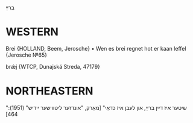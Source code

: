 ברײַ

WESTERN
========

Brei {HOLLAND, Beem, Jerosche}
	•	Wen es brei regnet hot er kaan leffel {Jerosche №65}

brǽj {WTCP, Dunajská Streda, 47179}

NORTHEASTERN
==============

"שיטער איז דײַן ברײַ, און לעבן איז כּדאַי"
[מאַרק, "אונדזער ליטווישער ייִדיש" (1951): 464]